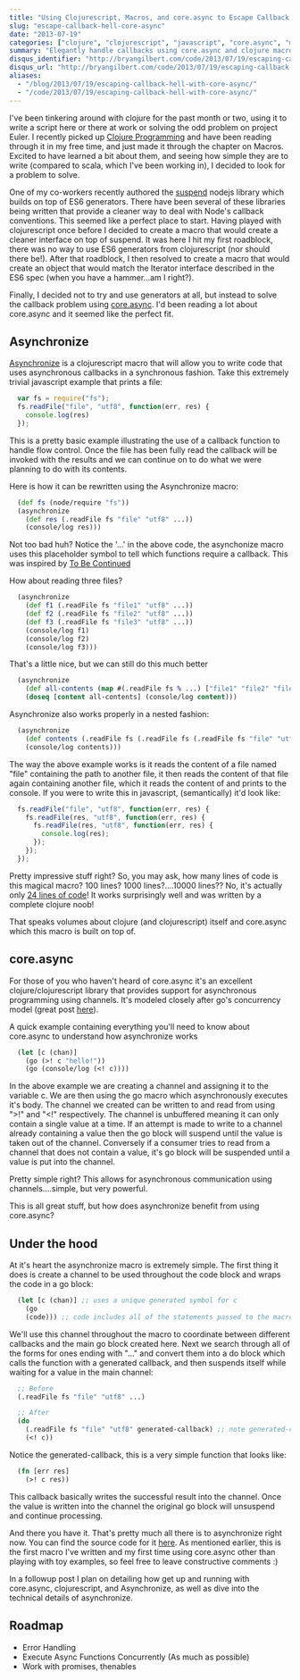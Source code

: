 ```yaml
---
title: "Using Clojurescript, Macros, and core.async to Escape Callback Hell (Asynchronize)"
slug: "escape-callback-hell-core-async"
date: "2013-07-19"
categories: ["clojure", "clojurescript", "javascript", "core.async", "macro"]
summary: "Elegantly handle callbacks using core.async and clojure macros."
disqus_identifier: "http://bryangilbert.com/code/2013/07/19/escaping-callback-hell-with-core-async/"
disqus_url: "http://bryangilbert.com/code/2013/07/19/escaping-callback-hell-with-core-async/"
aliases:
  - "/blog/2013/07/19/escaping-callback-hell-with-core-async/"
  - "/code/2013/07/19/escaping-callback-hell-with-core-async/"
---
```


I've been tinkering around with clojure for the past month or two, using it to write a script here or there at work or
solving the odd problem on project Euler. I recently picked up [Clojure Programming](http://www.amazon.com/Clojure-Programming-Chas-Emerick/dp/1449394701/) and have been reading through it
in my free time, and just made it through the chapter on Macros. Excited to have learned a bit about them, and seeing
how simple they are to write (compared to scala, which I've been working in), I decided to look for a problem to solve.

One of my co-workers recently authored the [suspend](https://github.com/jmar777/suspend) nodejs library which builds on top of ES6 generators. There have been
several of these libraries being written that provide a cleaner way to deal with Node's callback conventions. This seemed
like a perfect place to start. Having played with clojurescript once before I decided to create a macro that would create a 
cleaner interface on top of suspend. It was here I hit my first roadblock, there was no way to use ES6 generators from 
clojurescript (nor should there be!). After that roadblock, I then resolved to create a macro that would create an object
that would match the Iterator interface described in the ES6 spec (when you have a hammer...am I right?).

Finally, I decided not to try and use generators at all, but instead to solve the callback problem using [core.async](https://github.com/clojure/core.async).
I'd been reading a lot about core.async and it seemed like the perfect fit.

## Asynchronize

[Asynchronize](https://github.com/gilbertw1/cljs-asynchronize) is a clojurescript macro that will allow you to write code that uses asynchronous callbacks in a synchronous fashion. Take this
extremely trivial javascript example that prints a file:

```javascript
  var fs = require("fs");
  fs.readFile("file", "utf8", function(err, res) {
    console.log(res)  
  });
```

This is a pretty basic example illustrating the use of a callback function to handle flow control. Once the file has been fully read
the callback will be invoked with the results and we can continue on to do what we were planning to do with its contents.

Here is how it can be rewritten using the Asynchronize macro:

```clj
  (def fs (node/require "fs"))
  (asynchronize
    (def res (.readFile fs "file" "utf8" ...))
    (console/log res)))
```

Not too bad huh? Notice the '...' in the above code, the asynchonize macro uses this placeholder symbol to tell which functions require a 
callback. This was inspired by [To Be Continued](https://github.com/gregspurrier/to-be-continued)

How about reading three files?

```clj
  (asynchronize
    (def f1 (.readFile fs "file1" "utf8" ...))
    (def f2 (.readFile fs "file2" "utf8" ...))
    (def f3 (.readFile fs "file3" "utf8" ...))
    (console/log f1)
    (console/log f2)
    (console/log f3)))
```

That's a little nice, but we can still do this much better

```clj
  (asynchronize
    (def all-contents (map #(.readFile fs % ...) ["file1" "file2" "file3"]))
    (doseq [content all-contents] (console/log content)))
```

Asynchronize also works properly in a nested fashion:

```clj
  (asynchronize
    (def contents (.readFile fs (.readFile fs (.readFile fs "file" "utf8" ...) "utf8" ...) "utf8" ...))
    (console/log contents)))
```

The way the above example works is it reads the content of a file named "file" containing the path to another file,
it then reads the content of that file again containing another file, which it reads the content of and prints to the
console. If you were to write this in javascript, (semantically) it'd look like:

```javascript
  fs.readFile("file", "utf8", function(err, res) {
    fs.readFile(res, "utf8", function(err, res) {
      fs.readFile(res, "utf8", function(err, res) {
        console.log(res);
      });
    });
  });
```

Pretty impressive stuff right? So, you may ask, how many lines of code is this magical macro? 100 lines? 1000 lines?....10000 lines??
No, it's actually only [24 lines of code](https://github.com/gilbertw1/cljs-asynchronize/blob/master/src/cljs_asynchronize/macros.clj)! It works surprisingly well and was written by a complete clojure noob!

That speaks volumes about clojure (and clojurescript) itself and core.async which this macro is built on top of.

## core.async

For those of you who haven't heard of core.async it's an excellent clojure/clojurescript library that provides support for asynchronous
programming using channels. It's modeled closely after go's concurrency model (great post [here](http://blog.drewolson.org/blog/2013/07/04/clojure-core-dot-async-and-go-a-code-comparison/)).

A quick example containing everything you'll need to know about core.async to understand how asynchronize works

```clj
  (let [c (chan)]
    (go (>! c "hello!"))
    (go (console/log (<! c))))
```

In the above example we are creating a channel and assigning it to the variable c. We are then using the go macro which asynchronously
executes it's body. The channel we created can be written to and read from using ">!" and "<!" respectively. The channel is unbuffered
meaning it can only contain a single value at a time. If an attempt is made to write to a channel already containing a value then the go
block will suspend until the value is taken out of the channel. Conversely if a consumer tries to read from a channel that does not
contain a value, it's go block will be suspended until a value is put into the channel.

Pretty simple right? This allows for asynchronous communication using channels....simple, but very powerful.

This is all great stuff, but how does asynchronize benefit from using core.async?

## Under the hood

At it's heart the asynchronize macro is extremely simple. The first thing it does is create a channel to be used throughout the code block
and wraps the code in a go block:

```clj
  (let [c (chan)] ;; uses a unique generated symbol for c
    (go
    (code))) ;; code includes all of the statements passed to the macro
```

We'll use this channel throughout the macro to coordinate between different callbacks and the main go block created here. Next we search through
all of the forms for ones ending with "..." and convert them into a do block which calls the function with a generated callback, and then suspends
itself while waiting for a value in the main channel:

```clj
  ;; Before
  (.readFile fs "file" "utf8" ...)

  ;; After
  (do
    (.readFile fs "file" "utf8" generated-callback) ;; note generated-callback
    (<! c))
```

Notice the generated-callback, this is a very simple function that looks like:

```clj
  (fn [err res]
    (>! c res))
```

This callback basically writes the successful result into the channel. Once the value is written into the channel the original go block will unsuspend
and continue processing.

And there you have it. That's pretty much all there is to asynchronize right now. You can find the source code for it [here](https://github.com/gilbertw1/cljs-asynchronize).
As mentioned earlier, this is the first macro I've written and my first time using core.async other than playing with toy examples, so feel free to 
leave constructive comments :)

In a followup post I plan on detailing how get up and running with core.async, clojurescript, and Asynchronize, as well as dive into the technical 
details of asynchronize.

## Roadmap

- Error Handling
- Execute Async Functions Concurrently (As much as possible)
- Work with promises, thenables
